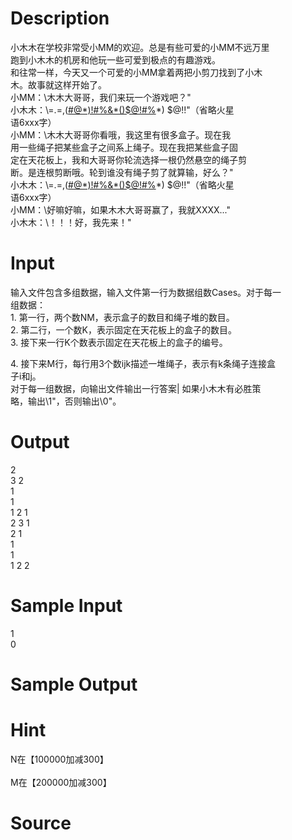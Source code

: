 
# Description

<div class="content"><p>小木木在学校非常受小MM的欢迎。总是有些可爱的小MM不远万里<br/>
跑到小木木的机房和他玩一些可爱到极点的有趣游戏。<br/>
和往常一样，今天又一个可爱的小MM拿着两把小剪刀找到了小木<br/>
木。故事就这样开始了。<br/>
小MM：\木木大哥哥，我们来玩一个游戏吧？&#34;<br/>
小木木：\=.=,(<a href="mailto:#@*)!#%&amp;*()$@!#%">#@*)!#%&amp;*()$@!#%</a>*) $@!!&#34;（省略火星<br/>
语6xxx字）<br/>
小MM：\木木大哥哥你看哦，我这里有很多盒子。现在我<br/>
用一些绳子把某些盒子之间系上绳子。现在我把某些盒子固<br/>
定在天花板上，我和大哥哥你轮流选择一根仍然悬空的绳子剪<br/>
断。是连根剪断哦。轮到谁没有绳子剪了就算输，好么？&#34;<br/>
小木木：\=.=,(<a href="mailto:#@*)!#%&amp;*()$@!#%">#@*)!#%&amp;*()$@!#%</a>*) $@!!&#34;（省略火星<br/>
语6xxx字）<br/>
小MM：\好嘛好嘛，如果木木大哥哥赢了，我就XXXX...&#34;<br/>
小木木：\！！！好，我先来！&#34;</p>
<p></p></div>

# Input

<div class="content"><p>输入文件包含多组数据，输入文件第一行为数据组数Cases。对于每一<br/>
组数据：<br/>
1. 第一行，两个数NM，表示盒子的数目和绳子堆的数目。<br/>
2. 第二行，一个数K，表示固定在天花板上的盒子的数目。<br/>
3. 接下来一行K个数表示固定在天花板上的盒子的编号。</p>
<p>4. 接下来M行，每行用3个数ijk描述一堆绳子，表示有k条绳子连接盒<br/>
子i和j。<br/>
对于每一组数据，向输出文件输出一行答案| 如果小木木有必胜策<br/>
略，输出\1&#34;，否则输出\0&#34;。</p></div>

# Output

<div class="content"><p>2<br/>
3 2<br/>
1<br/>
1<br/>
1 2 1<br/>
2 3 1<br/>
2 1<br/>
1<br/>
1<br/>
1 2 2</p></div>

# Sample Input

<div class="content"><span class="sampledata">1<br/>
0</span></div>

# Sample Output

<div class="content"><span class="sampledata"></span></div>

# Hint

<div class="content"><p></p><p>N在【100000加减300】<br/><br/>
M在【200000加减300】</p><p></p></div>

# Source

<div class="content"><p><a href="problemset.php?search="></a></p></div>

